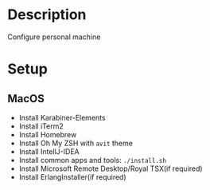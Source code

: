Description
===

Configure personal machine

Setup
===

MacOS
---

* Install Karabiner-Elements
* Install iTerm2
* Install Homebrew
* Install Oh My ZSH with `avit` theme
* Install IntellJ-IDEA
* Install common apps and tools: `./install.sh`
* Install Microsoft Remote Desktop/Royal TSX(if required)
* Install ErlangInstaller(if required)

